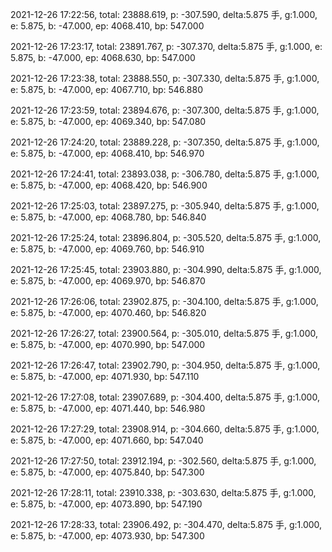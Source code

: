 2021-12-26 17:22:56, total: 23888.619, p: -307.590, delta:5.875 手, g:1.000, e: 5.875, b: -47.000, ep: 4068.410, bp: 547.000

2021-12-26 17:23:17, total: 23891.767, p: -307.370, delta:5.875 手, g:1.000, e: 5.875, b: -47.000, ep: 4068.630, bp: 547.000

2021-12-26 17:23:38, total: 23888.550, p: -307.330, delta:5.875 手, g:1.000, e: 5.875, b: -47.000, ep: 4067.710, bp: 546.880

2021-12-26 17:23:59, total: 23894.676, p: -307.300, delta:5.875 手, g:1.000, e: 5.875, b: -47.000, ep: 4069.340, bp: 547.080

2021-12-26 17:24:20, total: 23889.228, p: -307.350, delta:5.875 手, g:1.000, e: 5.875, b: -47.000, ep: 4068.410, bp: 546.970

2021-12-26 17:24:41, total: 23893.038, p: -306.780, delta:5.875 手, g:1.000, e: 5.875, b: -47.000, ep: 4068.420, bp: 546.900

2021-12-26 17:25:03, total: 23897.275, p: -305.940, delta:5.875 手, g:1.000, e: 5.875, b: -47.000, ep: 4068.780, bp: 546.840

2021-12-26 17:25:24, total: 23896.804, p: -305.520, delta:5.875 手, g:1.000, e: 5.875, b: -47.000, ep: 4069.760, bp: 546.910

2021-12-26 17:25:45, total: 23903.880, p: -304.990, delta:5.875 手, g:1.000, e: 5.875, b: -47.000, ep: 4069.970, bp: 546.870

2021-12-26 17:26:06, total: 23902.875, p: -304.100, delta:5.875 手, g:1.000, e: 5.875, b: -47.000, ep: 4070.460, bp: 546.820

2021-12-26 17:26:27, total: 23900.564, p: -305.010, delta:5.875 手, g:1.000, e: 5.875, b: -47.000, ep: 4070.990, bp: 547.000

2021-12-26 17:26:47, total: 23902.790, p: -304.950, delta:5.875 手, g:1.000, e: 5.875, b: -47.000, ep: 4071.930, bp: 547.110

2021-12-26 17:27:08, total: 23907.689, p: -304.400, delta:5.875 手, g:1.000, e: 5.875, b: -47.000, ep: 4071.440, bp: 546.980

2021-12-26 17:27:29, total: 23908.914, p: -304.660, delta:5.875 手, g:1.000, e: 5.875, b: -47.000, ep: 4071.660, bp: 547.040

2021-12-26 17:27:50, total: 23912.194, p: -302.560, delta:5.875 手, g:1.000, e: 5.875, b: -47.000, ep: 4075.840, bp: 547.300

2021-12-26 17:28:11, total: 23910.338, p: -303.630, delta:5.875 手, g:1.000, e: 5.875, b: -47.000, ep: 4073.890, bp: 547.190

2021-12-26 17:28:33, total: 23906.492, p: -304.470, delta:5.875 手, g:1.000, e: 5.875, b: -47.000, ep: 4073.930, bp: 547.300